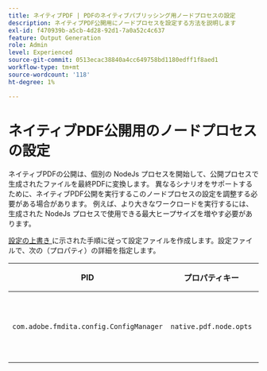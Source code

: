 ```yaml
---
title: ネイティブPDF | PDFのネイティブパブリッシング用ノードプロセスの設定
description: ネイティブPDF公開用にノードプロセスを設定する方法を説明します
exl-id: f470939b-a5cb-4d28-92d1-7a0a52c4c637
feature: Output Generation
role: Admin
level: Experienced
source-git-commit: 0513ecac38840a4cc649758bd1180edff1f8aed1
workflow-type: tm+mt
source-wordcount: '118'
ht-degree: 1%

---
```


# ネイティブPDF公開用のノードプロセスの設定

ネイティブPDFの公開は、個別の NodeJs プロセスを開始して、公開プロセスで生成されたファイルを最終PDFに変換します。 異なるシナリオをサポートするために、ネイティブPDF公開を実行するこのノードプロセスの設定を調整する必要がある場合があります。 例えば、より大きなワークロードを実行するには、生成された NodeJs プロセスで使用できる最大ヒープサイズを増やす必要があります。

[&#x200B; 設定の上書き &#x200B;](../cs-install-guide/download-install-additional-config-override.md) に示された手順に従って設定ファイルを作成します。設定ファイルで、次の（プロパティ）の詳細を指定します。

| PID | プロパティキー | プロパティの値 |
|---|---|---|
| `com.adobe.fmdita.config.ConfigManager` | `native.pdf.node.opts` | 任意の標準 `NODE_OPTIONS` を設定する文字列値。<BR> デフォルト値：&quot;&quot; |
